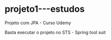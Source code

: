 # projeto1---estudos
Projeto com JPA - Curso Udemy


Basta executar o projeto no STS - Spring tool suit

